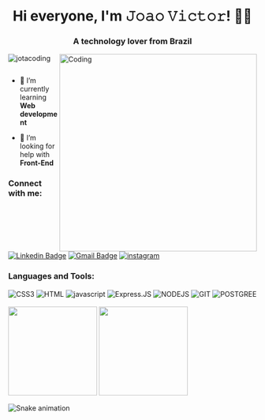 
<h1 align="center">Hi everyone, I'm 𝙹𝚘𝚊𝚘 𝚅𝚒𝚌𝚝𝚘𝚛! 👨‍💻</h1>
<h3 align="center">A technology lover from Brazil</h3>
<img align="right" alt="Coding" width="400" src="https://photos.google.com/search/_tra_/photo/AF1QipPjqBZPax28k5Ph94FjhMHMqKt3P9o0l-MIG21h">



<p align="left"> <img src="https://komarev.com/ghpvc/?username=jotacoding&label=Profile%20views&color=0e75b6&style=flat" alt="jotacoding" /> </p>

<p align="left"> <a href="https://twitter.com/" target="blank"><img src="https://img.shields.io/twitter/follow/?logo=twitter&style=for-the-badge" alt="" /></a> </p>

- 🌱 I’m currently learning **Web development**

- 🤝 I’m looking for help with **Front-End**

<h3 align="left">Connect with me:</h3>
<p align="left">

  
[![Linkedin Badge](https://img.shields.io/badge/-João-blue?style=flat-square&logo=Linkedin&logoColor=white&link=https://www.linkedin.com/in/joao-victor-cavalcante-silva/)](https://www.linkedin.com/in/joao-victor-cavalcante-silva/)
[![Gmail Badge](https://img.shields.io/badge/-jvc881@gmail.com-c14438?style=flat-square&logo=Gmail&logoColor=white&link=mailto:jvc881@gmail.com)](mailto:jvc881@gmail.com)
[![instagram](https://img.shields.io/badge/Instagram-E4405F?style=flat-square&logo=instagram&logoColor=white)](https://www.instagram.com/_cavalcante_/)
</p>


<h3 align="left">Languages and Tools:</h3>
<div style="display: inline_block">
  <img align="center" alt="CSS3" src="https://img.shields.io/badge/CSS-239120?&style=for-the-badge&logo=css3&color=190321&logoColor=cyan" />
  <img align="center" alt="HTML" src="https://img.shields.io/badge/HTML5-E34F26?style=for-the-badge&logo=html5&color=190321&logoColor=orange" />
  <img align="center" alt="javascript" src="https://img.shields.io/badge/JavaScript-323330?style=for-the-badge&logo=javascript&color=190321" />
  <img align="center" alt="Express.JS" src="https://img.shields.io/badge/express.js-%23404d59.svg?style=for-the-badge&logo=express&color=190321&logoColor=%2361DAFB" />
  <img align="center" alt="NODEJS" src="https://img.shields.io/badge/Node.js-43853D?style=for-the-badge&logo=node.js&color=190321&logoColor=green" />
  <img align="center" alt="GIT" src="https://img.shields.io/badge/git-%23F05033.svg?style=for-the-badge&logo=git&color=190321&logoColor=orange" />
  <img align="center" alt="POSTGREE" SRC="https://img.shields.io/badge/PostgreSQL-316192?style=for-the-badge&logo=postgresql&color=190321&logoColor=white" />
  <br></br>

<img height="180em" src="https://github-readme-stats.vercel.app/api?username=jotacoding&show_icons=true&theme=dracula&include_all_commits=true&count_private=true"/>
  <img height="180em" src="https://github-readme-stats.vercel.app/api/top-langs/?username=jotacoding&layout=compact&langs_count=7&theme=dracula"/>
</div>



![Snake animation](https://github.com/jotacoding/codethi/blob/output/github-contribution-grid-snake.svg)

